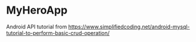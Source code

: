 # MyHeroApp
Android API tutorial from https://www.simplifiedcoding.net/android-mysql-tutorial-to-perform-basic-crud-operation/
